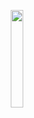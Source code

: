 <p align="center">
  <img src="https://github.com/suyeonme/Tell-me-about-your-career/assets/55128990/0f60903d-b421-47aa-8ea0-8c3e5caa18ed" width="20%" height="20%">
</p>
